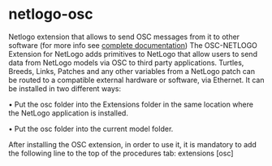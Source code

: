 # netlogo-osc
Netlogo extension that allows to send OSC messages from it to other software (for more info see [complete documentation](https://quod.lib.umich.edu/cgi/p/pod/dod-idx/osc-netlogo-a-tool-for-exploring-the-sonification-of-complex.pdf?c=icmc;idno=bbp2372.2012.069;format=pdf))
The OSC-NETLOGO Extension for NetLogo adds primitives to NetLogo that allow users to send data from NetLogo models via OSC to third party applications. Turtles, Breeds, Links, Patches and any other variables from a NetLogo patch can be routed to a compatible external hardware or software, via Ethernet.
It can be installed in two different ways:

• Put the osc folder into the Extensions folder in the
same location where the NetLogo application is installed.

• Put the osc folder into the current model folder.

After installing the OSC extension, in order to use it,
it is mandatory to add the following line to the top of the
procedures tab: extensions [osc]
